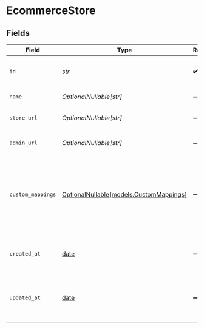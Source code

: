 # EcommerceStore


## Fields

| Field                                                                             | Type                                                                              | Required                                                                          | Description                                                                       | Example                                                                           |
| --------------------------------------------------------------------------------- | --------------------------------------------------------------------------------- | --------------------------------------------------------------------------------- | --------------------------------------------------------------------------------- | --------------------------------------------------------------------------------- |
| `id`                                                                              | *str*                                                                             | :heavy_check_mark:                                                                | A unique identifier for an object.                                                | 12345                                                                             |
| `name`                                                                            | *OptionalNullable[str]*                                                           | :heavy_minus_sign:                                                                | The store's name                                                                  | My Store                                                                          |
| `store_url`                                                                       | *OptionalNullable[str]*                                                           | :heavy_minus_sign:                                                                | The store's website URL                                                           | https://mybrand.com/shop                                                          |
| `admin_url`                                                                       | *OptionalNullable[str]*                                                           | :heavy_minus_sign:                                                                | The store's admin login URL                                                       | https://mybrand.com/admin                                                         |
| `custom_mappings`                                                                 | [OptionalNullable[models.CustomMappings]](../models/custommappings.md)            | :heavy_minus_sign:                                                                | When custom mappings are configured on the resource, the result is included here. |                                                                                   |
| `created_at`                                                                      | [date](https://docs.python.org/3/library/datetime.html#date-objects)              | :heavy_minus_sign:                                                                | The date and time when the object was created.                                    | 2020-09-30T07:43:32.000Z                                                          |
| `updated_at`                                                                      | [date](https://docs.python.org/3/library/datetime.html#date-objects)              | :heavy_minus_sign:                                                                | The date and time when the object was last updated.                               | 2020-09-30T07:43:32.000Z                                                          |